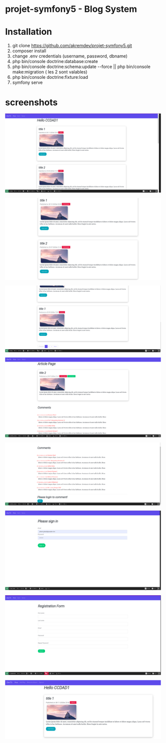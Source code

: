 # projet-symfony5 - Blog System

# Installation

1) git clone https://github.com/akremdev/projet-symfony5.git
2) composer install
3) change .env credentials (username, password, dbname)
4) php bin/console doctrine:database:create
5) php bin/console doctrine:schema:update --force   ||    php bin/console make:migration ( les 2 sont valables)
6) php bin/console doctrine:fixture:load
7) symfony serve



# screenshots

![](screenshots/screen1.png)

![](screenshots/screen2.png)

![](screenshots/screen3.png)

![](screenshots/screen4.png)

![](screenshots/screen5.png)

![](screenshots/screen6.png)

![](screenshots/screen7.png)

![](screenshots/screen8.png)
